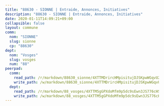 ```yaml
---
title: "88630 - SIONNE | Entraide, Annonces, Initiatives"
description: "88630 - SIONNE | Entraide, Annonces, Initiatives"
date: 2020-01-11T14:09:21+09:00
collapsible: false
layout: commune
comm:
  nom: "SIONNE"
  slug: sionne
  cp: "88630"
dept:
  nom: "Vosges"
  slug: vosges
  num: "88"
peerpad:
  comm:
    read_path: /r/markdown/88630_sionne/4XTTMDrircHMpisitujDJSKpwWGqvU2AFXfzARQvedVbGqksX
    write_path: /w/markdown/88630_sionne/4XTTMDrircHMpisitujDJSKpwWGqvU2AFXfzARQvedVbGqksX-K3TgUTDyF3NV1fdFR2K42EqNHj49Eu9ZTrY6S8TciZjorAJQ9D1jC8y35oed6HbYBLkQVUfn7rxXyo96pXmndpyYqktDmTHkKW1pGpeJS9tqr5yMMqUohYVgPV82v9R3TbfpDyAu
  dept:
    read_path: /r/markdown/88_vosges/4XTTM5gGPXdoMfm9p5dc9sEwn3JS776cHSw64JYpD4AKnKgyh
    write_path: /w/markdown/88_vosges/4XTTM5gGPXdoMfm9p5dc9sEwn3JS776cHSw64JYpD4AKnKgyh-K3TgUjEFywcTUHQwfrd2vcZqhoXLakdoQGFv4iriv1FKkvQkBsudnBxafkQDfPcxTDRHN5T6bYyganuvcakuKenYoB5mPLKqUBjNMwpn75GQVixUmzXGkneDufRSqDthC8iyXi1Z
---
```


